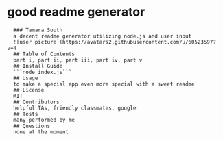 # good readme generator
      ### Tamara South
      a decent readme generator utilizing node.js and user input
      ![user picture](https://avatars2.githubusercontent.com/u/60523597?v=4
      ## Table of Contents
      part i, part ii, part iii, part iv, part v
      ## Install Guide
      ```node index.js```
      ## Usage
      to make a special app even more special with a sweet readme
      ## License
      MIT
      ## Contributors
      helpful TAs, friendly classmates, google
      ## Tests
      many performed by me
      ## Questions
      none at the moment    
    